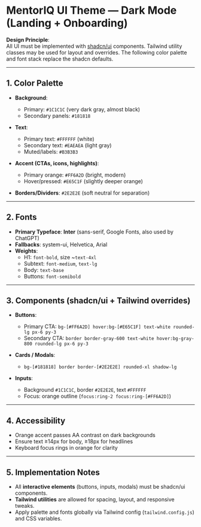 # MentorIQ UI Theme — Dark Mode (Landing + Onboarding)

**Design Principle**:  
All UI must be implemented with [shadcn/ui](https://ui.shadcn.com/) components. Tailwind utility classes may be used for layout and overrides. The following color palette and font stack replace the shadcn defaults.

---

## 1. Color Palette
- **Background**:  
  - Primary: `#1C1C1C` (very dark gray, almost black)  
  - Secondary panels: `#181818`  

- **Text**:  
  - Primary text: `#FFFFFF` (white)  
  - Secondary text: `#EAEAEA` (light gray)  
  - Muted/labels: `#B3B3B3`  

- **Accent (CTAs, icons, highlights)**:  
  - Primary orange: `#FF6A2D` (bright, modern)  
  - Hover/pressed: `#E65C1F` (slightly deeper orange)  

- **Borders/Dividers**: `#2E2E2E` (soft neutral for separation)  

---

## 2. Fonts
- **Primary Typeface**: **Inter** (sans-serif, Google Fonts, also used by ChatGPT)  
- **Fallbacks**: system-ui, Helvetica, Arial  
- **Weights**:  
  - H1: `font-bold`, size ~`text-4xl`  
  - Subtext: `font-medium`, `text-lg`  
  - Body: `text-base`  
  - Buttons: `font-semibold`  

---

## 3. Components (shadcn/ui + Tailwind overrides)
- **Buttons**:  
  - Primary CTA: `bg-[#FF6A2D] hover:bg-[#E65C1F] text-white rounded-lg px-6 py-3`  
  - Secondary CTA: `border border-gray-600 text-white hover:bg-gray-800 rounded-lg px-6 py-3`  

- **Cards / Modals**:  
  - `bg-[#181818] border border-[#2E2E2E] rounded-xl shadow-lg`  

- **Inputs**:  
  - Background `#1C1C1C`, border `#2E2E2E`, text `#FFFFFF`  
  - Focus: orange outline (`focus:ring-2 focus:ring-[#FF6A2D]`)  

---

## 4. Accessibility
- Orange accent passes AA contrast on dark backgrounds  
- Ensure text ≥14px for body, ≥18px for headlines  
- Keyboard focus rings in orange for clarity  

---

## 5. Implementation Notes
- All **interactive elements** (buttons, inputs, modals) must be shadcn/ui components.  
- **Tailwind utilities** are allowed for spacing, layout, and responsive tweaks.  
- Apply palette and fonts globally via Tailwind config (`tailwind.config.js`) and CSS variables.  
